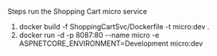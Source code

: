 ﻿Steps run the Shopping Cart micro service
1. docker build -f ShoppingCartSvc/Dockerfile -t micro:dev .
1. docker run -d -p 8087:80 --name micro -e ASPNETCORE_ENVIRONMENT=Development micro:dev
